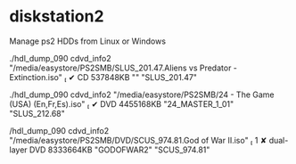 # diskstation2
Manage ps2 HDDs from Linux or Windows


./hdl_dump_090 cdvd_info2 "/media/easystore/PS2SMB/SLUS_201.47.Aliens vs Predator - Extinction.iso"                 ✔ 
CD 537848KB "" "SLUS_201.47" 

./hdl_dump_090 cdvd_info2 "/media/easystore/PS2SMB/24 - The Game (USA) (En,Fr,Es).iso"                              ✔ 
DVD 4455168KB "24_MASTER_1_01" "SLUS_212.68" 

/hdl_dump_090 cdvd_info2 "/media/easystore/PS2SMB/DVD/SCUS_974.81.God of War II.iso"                             1 ✘ 
dual-layer DVD 8333664KB "GODOFWAR2" "SCUS_974.81" 

